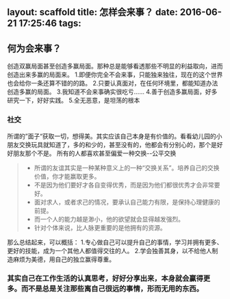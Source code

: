 layout: scaffold
title: 怎样会来事？
date: 2016-06-21 17:25:46
tags:
---

## 何为会来事？
创造双赢局面甚至创造多赢局面。那种总是能够看透那些不明显的利益取向，进而创造出来多赢的局面来。
1.即便你完全不会来事，只能独来独往，现在的这个世界也会给你一条还算不错的的路。
2.只要认真面对，在任何环境里，都能知道办法创造多赢的局面。<!-- more -->
3.我知道不会来事确实很吃亏……
4.善于创造多赢局面，好多研究一下，好好实践。
5.全无恶意，是坦荡的根本

### 社交
所谓的”面子“获取一切，想得美。其实应该自己本身是有价值的。看看幼儿园的小朋友交换玩具就知道了，多的和少的，甚至没有的，他都会有分别心的，那个是好好朋友那个不是。
所有的人都喜欢甚至偏爱一种交换--公平交换


> - 所谓的友谊其实是一种某种意义上的一种“交换关系”。培养自己的交换价值，你才能赢取更多。
> - 不是因为他们要好才各自变得优秀，而是因为他们都很优秀才会非常要好。
> - 面对求人，或者求己的情况，要承认自己能力有限，是保持心理健康的前提。
> - 而一个人的能力越是渺小，他的欲望就会显得越发强烈。
> - 针对个体来说，比人脉更重要的是他拥有的资源。


那么总结起来，可以概括：
1.专心做自己可以提升自己的事情，学习并拥有更多、更好的技能，成为一个其他人都值得交往的人。
2.学会独善其身，以不给他人制造麻烦为美德，用自己的独立赢得尊重。

### 其实自己在工作生活的认真思考，好好分享出来，本身就会赢得更多。而不是总是关注那些离自己很远的事情，形而无用的东西。
